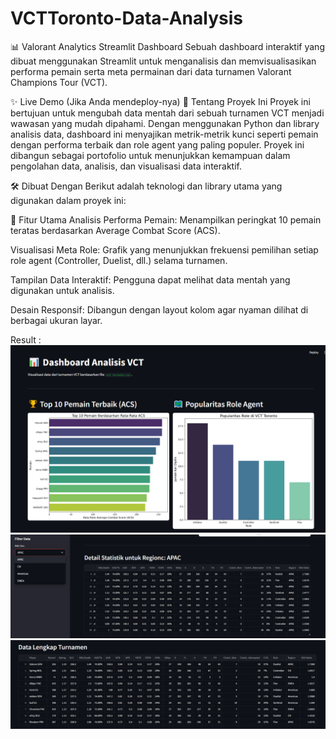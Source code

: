 ﻿# VCTToronto-Data-Analysis
📊 Valorant Analytics Streamlit Dashboard
Sebuah dashboard interaktif yang dibuat menggunakan Streamlit untuk menganalisis dan memvisualisasikan performa pemain serta meta permainan dari data turnamen Valorant Champions Tour (VCT).

✨ Live Demo (Jika Anda mendeploy-nya)
📝 Tentang Proyek Ini
Proyek ini bertujuan untuk mengubah data mentah dari sebuah turnamen VCT menjadi wawasan yang mudah dipahami. Dengan menggunakan Python dan library analisis data, dashboard ini menyajikan metrik-metrik kunci seperti pemain dengan performa terbaik dan role agent yang paling populer. Proyek ini dibangun sebagai portofolio untuk menunjukkan kemampuan dalam pengolahan data, analisis, dan visualisasi data interaktif.

🛠️ Dibuat Dengan
Berikut adalah teknologi dan library utama yang digunakan dalam proyek ini:

🚀 Fitur Utama
Analisis Performa Pemain: Menampilkan peringkat 10 pemain teratas berdasarkan Average Combat Score (ACS).

Visualisasi Meta Role: Grafik yang menunjukkan frekuensi pemilihan setiap role agent (Controller, Duelist, dll.) selama turnamen.

Tampilan Data Interaktif: Pengguna dapat melihat data mentah yang digunakan untuk analisis.

Desain Responsif: Dibangun dengan layout kolom agar nyaman dilihat di berbagai ukuran layar.

Result :
![](image1.png)
![](image2.png)
![](image3.png)
